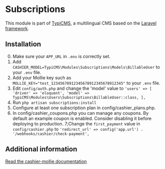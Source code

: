 # Subscriptions

This module is part of [TypiCMS](https://github.com/TypiCMS/Base), a multilingual CMS based on the [Laravel framework](https://github.com/laravel/framework).


## Installation

0. Make sure your `APP_URL` in `.env` is correctly set.
1. Add `CASHIER_MODEL=TypiCMS\Modules\Subscriptions\Models\BillableUser` to your `.env` file.
2. Add your Mollie key such as `MOLLIE_KEY="test_12345678912345678912345678912345"` to your `.env` file.
3. Edit `config/auth.php` and change the 'model' value to
`'users' => [
     'driver' => 'eloquent',
     'model' => TypiCMS\Modules\Users\Subscriptions\BillableUser::class,
 ],`
4. Run `php artisan subscriptions:install`
5. Configure at least one subscription plan in config/cashier_plans.php.
6. In config/cashier_coupons.php you can manage any coupons. By default an example coupon is enabled. Consider disabling it before deploying to production.
7;Change the `first_payment` value in `config/cashier.php` to `'redirect_url' => config('app.url') . '/webhooks/cashier/check-payment',`

## Additional information
[Read the cashier-mollie documentation](https://github.com/laravel/cashier-mollie)
